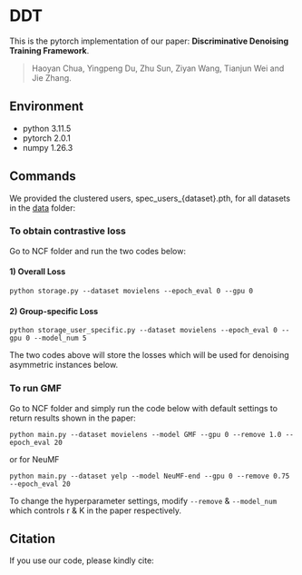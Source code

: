 # DDT

This is the pytorch implementation of our paper: **Discriminative Denoising Training Framework**.

> Haoyan Chua, Yingpeng Du, Zhu Sun, Ziyan Wang, Tianjun Wei and Jie Zhang.

## Environment
- python 3.11.5
- pytorch 2.0.1
- numpy 1.26.3 


## Commands

We provided the clustered users, spec_users_{dataset}.pth, for all datasets in the [data](https://github.com/hyNTU/DDT/tree/main/data) folder:
### To obtain contrastive loss 
Go to NCF folder and run the two codes below:
#### 1) Overall Loss
```
python storage.py --dataset movielens --epoch_eval 0 --gpu 0 

```
#### 2) Group-specific Loss
```
python storage_user_specific.py --dataset movielens --epoch_eval 0 --gpu 0 --model_num 5

```
The two codes above will store the losses which will be used for denoising asymmetric instances below.

### To run GMF
Go to NCF folder and simply run the code below with default settings to return results shown in the paper:
```
python main.py --dataset movielens --model GMF --gpu 0 --remove 1.0 --epoch_eval 20

```
or for NeuMF
```
python main.py --dataset yelp --model NeuMF-end --gpu 0 --remove 0.75 --epoch_eval 20
```


To change the hyperparameter settings, modify `--remove` & `--model_num` which controls r & K in the paper respectively.


## Citation  
If you use our code, please kindly cite:

```

```
